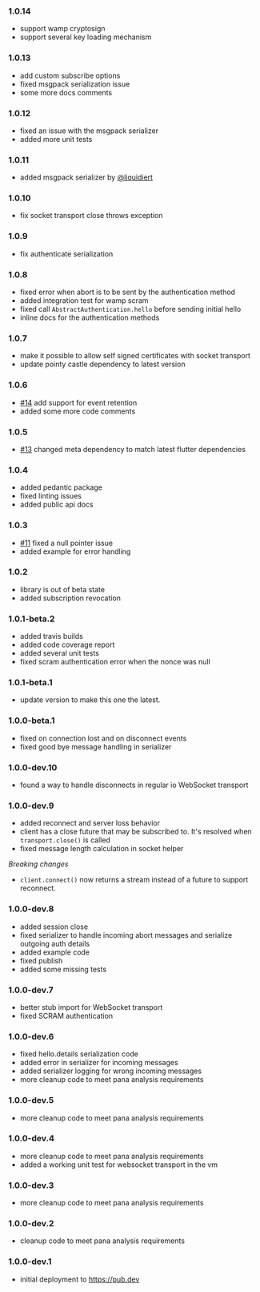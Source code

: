 ### 1.0.14

- support wamp cryptosign
- support several key loading mechanism

### 1.0.13

- add custom subscribe options
- fixed msgpack serialization issue
- some more docs comments

### 1.0.12

- fixed an issue with the msgpack serializer
- added more unit tests

### 1.0.11

- added msgpack serializer by [@liquidiert](https://github.com/liquidiert)

### 1.0.10

- fix socket transport close throws exception

### 1.0.9

- fix authenticate serialization

### 1.0.8

- fixed error when abort is to be sent by the authentication method
- added integration test for wamp scram
- fixed call `AbstractAuthentication.hello` before sending initial hello
- inline docs for the authentication methods

### 1.0.7

- make it possible to allow self signed certificates with socket transport
- update pointy castle dependency to latest version 

### 1.0.6

- [#14](https://github.com/konsultaner/connectanum-dart/issues/14) add support for event retention
- added some more code comments
 
### 1.0.5

- [#13](https://github.com/konsultaner/connectanum-dart/issues/13) changed meta dependency to match latest flutter dependencies 

### 1.0.4

- added pedantic package
- fixed linting issues
- added public api docs

### 1.0.3

- [#11](https://github.com/konsultaner/connectanum-dart/issues/11)  fixed a null pointer issue
- added example for error handling

### 1.0.2

- library is out of beta state
- added subscription revocation

### 1.0.1-beta.2

- added travis builds
- added code coverage report
- added several unit tests
- fixed scram authentication error when the nonce was null

### 1.0.1-beta.1

- update version to make this one the latest.

### 1.0.0-beta.1

- fixed on connection lost and on disconnect events
- fixed good bye message handling in serializer 

### 1.0.0-dev.10

- found a way to handle disconnects in regular io WebSocket transport

### 1.0.0-dev.9

- added reconnect and server loss behavior
- client has a close future that may be subscribed to. It's resolved when
`transport.close()` is called
- fixed message length calculation in socket helper

*Breaking changes*

- `client.connect()` now returns a stream instead of a future to support reconnect.

### 1.0.0-dev.8

- added session close
- fixed serializer to handle incoming abort messages and serialize outgoing auth details
- added example code
- fixed publish
- added some missing tests

### 1.0.0-dev.7

- better stub import for WebSocket transport
- fixed SCRAM authentication

### 1.0.0-dev.6

- fixed hello.details serialization code
- added error in serializer for incoming messages
- added serializer logging for wrong incoming messages
- more cleanup code to meet pana analysis requirements

### 1.0.0-dev.5

- more cleanup code to meet pana analysis requirements

### 1.0.0-dev.4

- more cleanup code to meet pana analysis requirements
- added a working unit test for websocket transport in the vm

### 1.0.0-dev.3

- more cleanup code to meet pana analysis requirements

### 1.0.0-dev.2

- cleanup code to meet pana analysis requirements

### 1.0.0-dev.1

- initial deployment to https://pub.dev 
